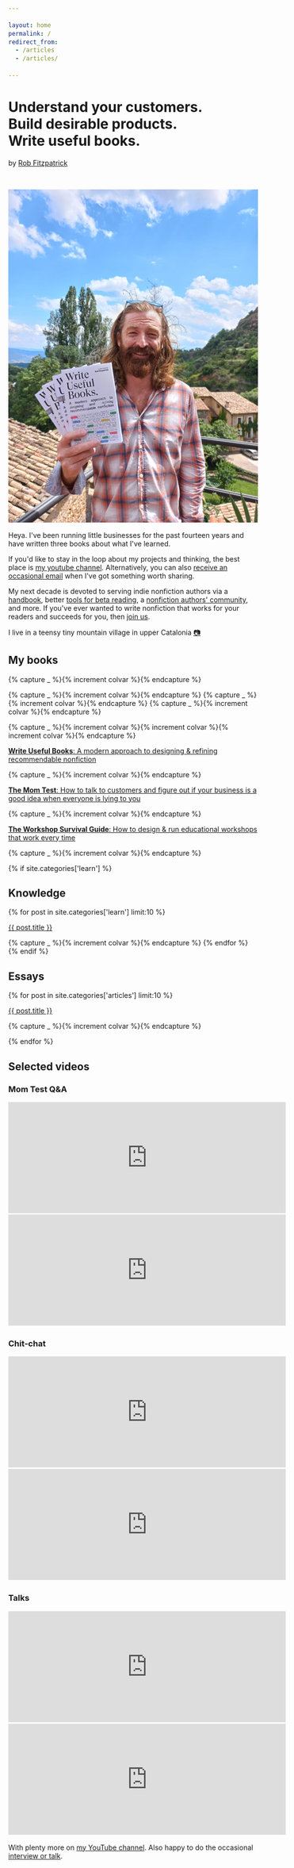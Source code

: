 ```yaml
---

layout: home
permalink: /
redirect_from:
  - /articles
  - /articles/

---
```


<h1>Understand your customers.<br/>Build desirable products.<br/>Write useful books.</h1>
by <a href="/about/">Rob Fitzpatrick</a>

<p>&nbsp;</p>

<img class='banner-img' src='img\rob-fitzpatrick-write-useful-books.jpg' />

Heya. I've been running little businesses for the past fourteen years and have written three books about what I've learned.

If you'd like to stay in the loop about my projects and thinking, the best place is [my youtube channel](https://www.youtube.com/c/robfitzpatrick). Alternatively, you can also [receive an occasional email](/subscribe) when I've got something worth sharing.

My next decade is devoted to serving indie nonfiction authors via a [handbook](https://geni.us/useful), better [tools for beta reading](https://helpthisbook.com), a [nonfiction authors' community](https://writeusefulbooks.com/community/), and more. If you've ever wanted to write nonfiction that works for your readers and succeeds for you, then [join us](https://writeusefulbooks.com/community/).

I live in a teensy tiny mountain village in upper Catalonia [📷](https://www.instagram.com/robfitzpatrick/)

## My books

{% capture _ %}{% increment colvar %}{% endcapture %}

<div class='row covers3d'>
  {% capture _ %}{% increment colvar %}{% endcapture %}
  <a class='cover3d col{{ colvar | modulo: 5 }}' href='http://geni.us/useful' style="background-image:url('/img/write-useful-books-cover.png')">
  </a>
  {% capture _ %}{% increment colvar %}{% endcapture %}
  <a class='cover3d col{{ colvar | modulo: 5 }}' href='http://geni.us/momtest' style="background-image:url('/img/the-mom-test-cover.png')">
  </a>
  {% capture _ %}{% increment colvar %}{% endcapture %}
  <a class='cover3d col{{ colvar | modulo: 5 }}' href='http://geni.us/workshopsurvival' style="background-image:url('/img/workshop-survival-guide-cover.png')">
  </a>
</div>

{% capture _ %}{% increment colvar %}{% increment colvar %}{% increment colvar %}{% endcapture %}

<p class="col{{ colvar | modulo: 5 }}">  
<a href="https://writeusefulbooks.com" class="book"><strong>Write Useful Books</strong>: A modern approach to designing & refining recommendable nonfiction</a>
</p>

{% capture _ %}{% increment colvar %}{% endcapture %}
<p class="col{{ colvar | modulo: 5 }}">
<a href="http://geni.us/momtest" class="book"><strong>The Mom Test</strong>: How to talk to customers and figure out if your business is a good idea when everyone is lying to you</a></p>

{% capture _ %}{% increment colvar %}{% endcapture %}

<p class="col{{ colvar | modulo: 5 }}">  
<a href="https://geni.us/workshopsurvival" class="book"><strong>The Workshop Survival Guide</strong>: How to design & run educational workshops that work every time</a>
</p>

{% capture _ %}{% increment colvar %}{% endcapture %}


{% if site.categories['learn'] %}

## Knowledge

{% for post in site.categories['learn'] limit:10 %}

  <p class="col{{ colvar | modulo: 5 }}">
  <a href='{{ post.url }}' class='article'>{{ post.title }}</a>
  </p>
  {% capture _ %}{% increment colvar %}{% endcapture %}
{% endfor %}
{% endif %}

## Essays

{% for post in site.categories['articles'] limit:10 %}

  <p class="col{{ colvar | modulo: 5 }}">
  <a href='{{ post.url }}' class='article'>{{ post.title }}</a>
  </p>

  {% capture _ %}{% increment colvar %}{% endcapture %}

{% endfor %}

## Selected videos

### Mom Test Q&A
<iframe width="560" height="224" src="https://www.youtube.com/embed/videoseries?list=PLvHabB7atz2tOjQs1OMzjaDPziat0aVry" frameborder="0" allow="accelerometer; autoplay; clipboard-write; encrypted-media; gyroscope; picture-in-picture" allowfullscreen></iframe>

<iframe width="560" height="224" src="https://www.youtube.com/embed/FrQRH2gxgWo?start=8" frameborder="0" allow="accelerometer; autoplay; clipboard-write; encrypted-media; gyroscope; picture-in-picture" allowfullscreen></iframe>

### Chit-chat

<iframe width="560" height="224" src="https://www.youtube.com/embed/gbneoAPOVvg" frameborder="0" allow="accelerometer; autoplay; clipboard-write; encrypted-media; gyroscope; picture-in-picture" allowfullscreen></iframe>

<iframe width="560" height="224" src="https://www.youtube.com/embed/_CmDj-Ry_-I" frameborder="0" allow="accelerometer; autoplay; clipboard-write; encrypted-media; gyroscope; picture-in-picture" allowfullscreen></iframe>

### Talks

<iframe width="560" height="224" src="https://www.youtube.com/embed/O_xjb7LB7VY?start=8" frameborder="0" allow="accelerometer; autoplay; clipboard-write; encrypted-media; gyroscope; picture-in-picture" allowfullscreen></iframe>

<iframe width="560" height="224" src="https://www.youtube.com/embed/FG1Fa-t4AEQ?start=24" frameborder="0" allow="accelerometer; autoplay; clipboard-write; encrypted-media; gyroscope; picture-in-picture" allowfullscreen></iframe>

With plenty more on [my YouTube channel](https://www.youtube.com/c/robfitzpatrick). Also happy to do the occasional [interview or talk](/about/#teaching).